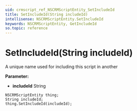 ```yaml
---
uid: crmscript_ref_NSCRMScriptEntity_SetIncludeId
title: SetIncludeId(String includeId)
intellisense: NSCRMScriptEntity.SetIncludeId
keywords: NSCRMScriptEntity, GetIncludeId
so.topic: reference
---
```


# SetIncludeId(String includeId)

A unique name used for including this script in another

**Parameter:** 
* **includeId** String

```crmscript
NSCRMScriptEntity thing;
String includeId;
thing.SetIncludeId(includeId);
```

